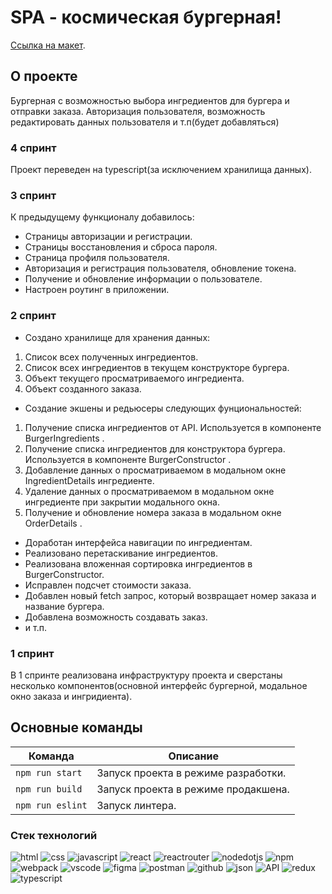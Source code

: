 # SPA - космическая бургерная!

[Cсылка на макет](https://www.figma.com/file/zFGN2O5xktHl9VmoOieq5E/React-_-%D0%9F%D1%80%D0%BE%D0%B5%D0%BA%D1%82%D0%BD%D1%8B%D0%B5-%D0%B7%D0%B0%D0%B4%D0%B0%D1%87%D0%B8_external_link?node-id=0%3A1).

## О проекте
Бургерная с возможностью выбора ингредиентов для бургера и отправки заказа. Авторизация пользователя, возможность редактировать данных пользователя и т.п(будет добавляться)

### 4 спринт
Проект переведен на typescript(за исключением хранилища данных).

### 3 спринт
К предыдущему функционалу добавилось:
* Страницы авторизации и регистрации.
* Страницы восстановления и сброса пароля.
* Страница профиля пользователя.
* Авторизация и регистрация пользователя, обновление токена.
* Получение и обновление информации о пользователе.
* Настроен роутинг в приложении.


### 2 спринт
* Создано хранилище для хранения данных:
1. Cписок всех полученных ингредиентов.
2. Cписок всех ингредиентов в текущем конструкторе бургера.
3. Объект текущего просматриваемого ингредиента.
4. Объект созданного заказа.

* Создание экшены и редьюсеры следующих фунциональностей:
1. Получение списка ингредиентов от API. Используется в компоненте BurgerIngredients .
2. Получение списка ингредиентов для конструктора бургера. Используется в компоненте BurgerConstructor .
3. Добавление данных о просматриваемом в модальном окне IngredientDetails ингредиенте.
4. Удаление данных о просматриваемом в модальном окне ингредиенте при закрытии модального окна.
5. Получение и обновление номера заказа в модальном окне OrderDetails .

* Доработан интерфейса навигации по ингредиентам.
* Реализовано перетаскивание ингредиентов.
* Реализована вложенная сортировка ингредиентов в BurgerConstructor.
* Исправлен подсчет стоимости заказа.
* Добавлен новый fetch запрос, который возвращает номер заказа и название бургера.
* Добавлена возможность создавать заказ.
* и т.п.


### 1 спринт
В 1 спринте реализована инфраструктуру проекта и сверстаны несколько компонентов(основной интерфейс бургерной, модальное окно заказа и ингридиента).


## Основные команды

| Команда | Описание |
| --- | --- |
| `npm run start` | Запуск проекта в режиме разработки.|
| `npm run build` | Запуск проекта в режиме продакшена. |
| `npm run eslint` | Запуск линтера. |


### Стек технологий
![html](https://img.shields.io/badge/HTML_5-073502?style=for-the-badge&logo=html5&labelColor=3d3f3d)
![css](https://img.shields.io/badge/CSS_3-073502?style=for-the-badge&logo=css3&labelColor=3d3f3d)
![javascript](https://img.shields.io/badge/javascript-073502?style=for-the-badge&logo=javascript&labelColor=3d3f3d)
![react](https://img.shields.io/badge/react-073502?style=for-the-badge&logo=react&labelColor=3d3f3d)
![reactrouter](https://img.shields.io/badge/react_router-073502?style=for-the-badge&logo=reactrouter&labelColor=3d3f3d)
![nodedotjs](https://img.shields.io/badge/node.js-073502?style=for-the-badge&logo=nodedotjs&labelColor=3d3f3d)
![npm](https://img.shields.io/badge/npm-073502?style=for-the-badge&logo=npm&labelColor=3d3f3d)
![webpack](https://img.shields.io/badge/webpack-073502?style=for-the-badge&logo=webpack&labelColor=3d3f3d)
![vscode](https://img.shields.io/badge/vscode-073502?style=for-the-badge&logo=visualstudiocode&labelColor=3d3f3d)
![figma](https://img.shields.io/badge/figma-073502?style=for-the-badge&logo=figma&labelColor=3d3f3d)
![postman](https://img.shields.io/badge/postman-073502?style=for-the-badge&logo=postman&labelColor=3d3f3d)
![github](https://img.shields.io/badge/github-073502?style=for-the-badge&logo=github&labelColor=3d3f3d)
![json](https://img.shields.io/badge/json-073502?style=for-the-badge&logo=json&labelColor=3d3f3d)
![API](https://img.shields.io/badge/API-API-073502?style=for-the-badge&labelColor=3d3f3d)
![redux](https://img.shields.io/badge/redux-073502?style=for-the-badge&logo=redux&labelColor=3d3f3d)
![typescript](https://img.shields.io/badge/typescript-072f13?style=for-the-badge&logo=typescript&labelColor=3d3f3d)
